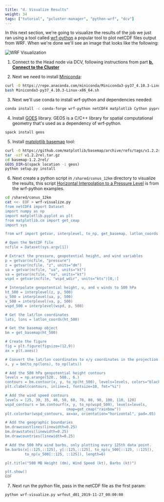 ```yaml
---
title: "d. Visualize Results"
weight: 34
tags: ["tutorial", "pcluster-manager", "python-wrf", "dcv"]
---
```


In this next section, we're going to visualize the results of the job we just ran using a tool called [wrf-python](https://wrf-python.readthedocs.io/en/latest/installation.html) a popular tool to plot netCDF files output from WRF. When we're done we'll see an image that looks like the following:

![WRF Visualization](/images/wrf/wrf-visualization.png)

1. Connect to the Head node via DCV, following instructions from part **[b. Connect to the Cluster](02-cluster/02-connect-cluster.html#dcv-connect)**

2. Next we need to install [Miniconda](https://docs.conda.io/projects/conda/en/latest/user-guide/install/linux.html):

```bash
curl -O https://repo.anaconda.com/miniconda/Miniconda3-py37_4.10.3-Linux-x86_64.sh
bash Miniconda3-py37_4.10.3-Linux-x86_64.sh
```

3. Next we'll use conda to install wrf-python and dependencies needed:

```bash
conda install -c conda-forge wrf-python netCDF4 matplotlib Cython pyproj
```

4. Install [GOES](https://spack.readthedocs.io/en/latest/package_list.html#geos) library. GEOS is a C/C++ library for spatial computational geometry that's used as a dependency of wrf-python.

```bash
spack install geos
```

5. Install [matplotlib basemap](https://matplotlib.org/basemap/index.html) tool:

```bash
curl -O https://github.com/matplotlib/basemap/archive/refs/tags/v1.2.2rel.tar.gz
tar -xzf v1.2.2rel.tar.gz
cd basemap-1.2.2rel/
GEOS_DIR=$(spack location -i geos)
python setup.py install
```

6. Next create a python script in `/shared/conus_12km` directory to visualize the results, this script [Horizontal Interpolation to a Pressure Level](https://wrf-python.readthedocs.io/en/latest/plot.html#horizontal-interpolation-to-a-pressure-level) is from the wrf-python examples.

```bash
cd /shared/conus_12km
cat <<- EOF > wrf-visualize.py
from netCDF4 import Dataset
import numpy as np
import matplotlib.pyplot as plt
from matplotlib.cm import get_cmap
import sys

from wrf import getvar, interplevel, to_np, get_basemap, latlon_coords

# Open the NetCDF file
ncfile = Dataset(sys.argv[1])

# Extract the pressure, geopotential height, and wind variables
p = getvar(ncfile, "pressure")
z = getvar(ncfile, "z", units="dm")
ua = getvar(ncfile, "ua", units="kt")
va = getvar(ncfile, "va", units="kt")
wspd = getvar(ncfile, "wspd_wdir", units="kts")[0,:]

# Interpolate geopotential height, u, and v winds to 500 hPa
ht_500 = interplevel(z, p, 500)
u_500 = interplevel(ua, p, 500)
v_500 = interplevel(va, p, 500)
wspd_500 = interplevel(wspd, p, 500)

# Get the lat/lon coordinates
lats, lons = latlon_coords(ht_500)

# Get the basemap object
bm = get_basemap(ht_500)

# Create the figure
fig = plt.figure(figsize=(12,9))
ax = plt.axes()

# Convert the lat/lon coordinates to x/y coordinates in the projection space
x, y = bm(to_np(lons), to_np(lats))

# Add the 500 hPa geopotential height contours
levels = np.arange(520., 580., 6.)
contours = bm.contour(x, y, to_np(ht_500), levels=levels, colors="black")
plt.clabel(contours, inline=1, fontsize=10, fmt="%i")

# Add the wind speed contours
levels = [25, 30, 35, 40, 50, 60, 70, 80, 90, 100, 110, 120]
wspd_contours = bm.contourf(x, y, to_np(wspd_500), levels=levels,
                            cmap=get_cmap("rainbow"))
plt.colorbar(wspd_contours, ax=ax, orientation="horizontal", pad=.05)

# Add the geographic boundaries
bm.drawcoastlines(linewidth=0.25)
bm.drawstates(linewidth=0.25)
bm.drawcountries(linewidth=0.25)

# Add the 500 hPa wind barbs, only plotting every 125th data point.
bm.barbs(x[::125,::125], y[::125,::125], to_np(u_500[::125, ::125]),
         to_np(v_500[::125, ::125]), length=6)

plt.title("500 MB Height (dm), Wind Speed (kt), Barbs (kt)")

plt.show()
EOF
```

7. Next run the python file, pass in the netCDF file as the first param:

```bash
python wrf-visualize.py wrfout_d01_2019-11-27_00:00:00
```